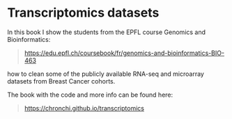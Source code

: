 # Transcriptomics datasets

In this book I show the students from the EPFL course 
Genomics and Bioinformatics:

> https://edu.epfl.ch/coursebook/fr/genomics-and-bioinformatics-BIO-463

how to clean some of the publicly available RNA-seq and microarray 
datasets from Breast Cancer cohorts. 

The book with the code and more info can be found here:

> https://chronchi.github.io/transcriptomics
